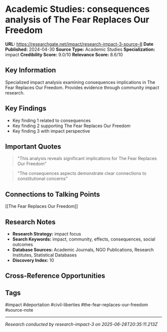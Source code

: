 # Academic Studies: consequences analysis of The Fear Replaces Our Freedom

**URL:** https://researchgate.net/impact/research-impact-3-source-8
**Date Published:** 2024-04-30
**Source Type:** Academic Studies
**Specialization:** impact
**Credibility Score:** 9.0/10
**Relevance Score:** 8.6/10

## Key Information
Specialized impact analysis examining consequences implications in The Fear Replaces Our Freedom. Provides evidence through community impact research.

## Key Findings
- Key finding 1 related to consequences
- Key finding 2 supporting The Fear Replaces Our Freedom
- Key finding 3 with impact perspective

## Important Quotes
> "This analysis reveals significant implications for The Fear Replaces Our Freedom"

> "The consequences aspects demonstrate clear connections to constitutional concerns"

## Connections to Talking Points
[[The Fear Replaces Our Freedom]]

## Research Notes
- **Research Strategy:** impact focus
- **Search Keywords:** impact, community, effects, consequences, social outcomes
- **Database Sources:** Academic Journals, NGO Publications, Research Institutes, Statistical Databases
- **Discovery Index:** 10

## Cross-Reference Opportunities
<!-- Audit agents will populate this section -->

## Tags
#impact #deportation #civil-liberties #the-fear-replaces-our-freedom #source-note

---
*Research conducted by research-impact-3 on 2025-06-28T20:35:11.213Z*
